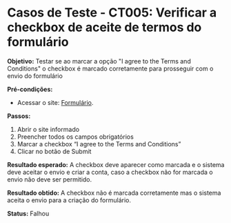 # Casos de Teste - CT005: Verificar a checkbox de aceite de termos do formulário

**Objetivo:** Testar se ao marcar a opção "I agree to the Terms and Conditions" o checkbox é marcado corretamente para prosseguir com o envio do formulário

**Pré-condições:**
- Acessar o site: [Formulário](https://qa-training.sbx.devsquad.app/).

**Passos:**
1. Abrir o site informado
2. Preencher todos os campos obrigatórios
3. Marcar a checkbox “I agree to the Terms and Conditions”
4. Clicar no botão de Submit


**Resultado esperado:**  A checkbox deve aparecer como marcada e o sistema deve aceitar o envio e criar a conta, caso a checkbox não for marcada o envio não deve ser permitido.


**Resultado obtido:** A checkbox não é marcada corretamente mas o sistema aceita o envio para a criação do formulário.

**Status:** Falhou
